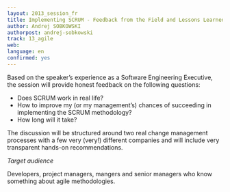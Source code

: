 ```yaml
---
layout: 2013_session_fr
title: Implementing SCRUM - Feedback from the Field and Lessons Learned
author: Andrej SOBKOWSKI
authorpost: andrej-sobkowski
track: 13_agile
web: 
language: en
confirmed: yes
---
```


Based on the speaker’s experience as a Software Engineering Executive, the session will provide honest feedback on the following questions:

* Does SCRUM work in real life?
* How to improve my (or my management’s) chances of succeeding in implementing the SCRUM methodology?
* How long will it take?

The discussion will be structured around two real change management processes with a few very (very!) different companies and will include very transparent hands-on recommendations.

*Target audience*

Developers, project managers, mangers and senior managers who know something about agile methodologies.

